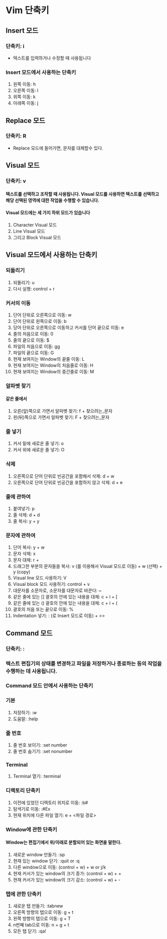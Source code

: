 # **Vim 단축키**

## Insert 모드

### 단축키: i

- 텍스트를 입력하거나 수정할 때 사용됩니다

### Insert 모드에서 사용하는 단축키

1. 왼쪽 이동: h
1. 오른쪽 이동: l
1. 위쪽 이동: k
1. 아래쪽 이동: j

## Replace 모드

### 단축키: R

- Replace 모드에 들어가면, 문자를 대체할수 있다.

## Visual 모드

### 단축키: v

#### 텍스트를 선택하고 조작할 때 사용됩니다. Visual 모드를 사용하면 텍스트를 선택하고 해당 선택된 영역에 대한 작업을 수행할 수 있습니다.

#### Visual 모드에는 세 가지 하위 모드가 있습니다

1. Character Visual 모드
1. Line Visual 모드
1. 그리고 Block Visual 모드

## Visual 모드에서 사용하는 단축키

### 되돌리기

1. 되돌리기: u
1. 다시 실행: control + r

### 커서의 이동

1. 단어 단위로 오른쪽으로 이동: w
1. 단어 단위로 왼쪽으로 이동: b
1. 당어 단위로 오른쪽으로 이동하고 커서를 단어 끝으로 이동: e
1. 줄의 처음으로 이동: 0
1. 줄의 끝으로 이동: $
1. 파일의 처음으로 이동: gg
1. 파일의 끝으로 이동: G
1. 현재 보여지는 Window의 끝줄 이동: L
1. 현재 보여지는 Window의 처음줄로 이동: H
1. 현재 보여지는 Window의 중간줄로 이동: M

### 알파벳 찾기
#### 같은 줄에서
1. 오른(앞)쪽으로 가면서 알파벳 찾기: f + 찾으려는_문자
1. 왼(뒤)쪽으로 가면서 알파벳 찾기: F + 찾으려는_문자

### 줄 넣기

1. 커서 밑에 새로운 줄 넣기: o
1. 커서 위에 새로운 줄 넣기: O

### 삭제

1. 오른쪽으로 단어 단위로 빈공간을 포함해서 삭제: d + w
1. 오른쪽으로 단어 단위로 빈공간을 포함하지 않고 삭제: d + e

### 줄에 관하여

1. 붙여넣기: p
1. 줄 삭제: d + d
1. 줄 복사: y + y

### 문자에 관하여

1. 단어 복사: y + w
1. 문자 삭제: x
1. 문자 대체: r + <alphabet>
1. 드래그한 부분의 문자들을 복사: v (를 이용해서 Visual 모드로 이동) + w
   (선택) + y (copy)
1. Visual line 모드 사용하기: V
1. Visual block 모드 사용하기: control + v
1. 대문자를 소문자로, 소문자를 대문자로 바꾼다: ~
1. 같은 줄에 있는 [] 괄호의 안에 있는 내용을 대체: c + i + [
1. 같은 줄에 있는 () 괄호의 안에 있는 내용을 대체: c + i + (
1. 괄호의 처음 또는 끝으로 이동: %
1. Indentation 넣기: : (로 Insert 모드로 이동) + >>

## Command 모드

### 단축키: :

### 텍스트 편집기의 상태를 변경하고 파일을 저장하거나 종료하는 등의 작업을 수행하는 데 사용됩니다.

### Command 모드 안에서 사용하는 단축키

### 기본

1. 저장하기: :w
1. 도움말: :help

### 줄 번호

1. 줄 번호 보이기: :set number
1. 줄 번호 숨기기: :set nonumber

### Terminal

1. Terminal 열기: :terminal

### 디렉토리 단축키

1. 이전에 있었던 디렉토리 위치로 이동: :b#
1. 탐색기로 이동: :#Ex
1. 현재 위치에 다른 파일 열기: e + <파일 경로>

### Window에 관한 단축키

#### Window는 편집기에서 위/아래로 분할되어 있는 화면을 말한다.

1. 새로운 window 만들기: :sp
1. 현재 있는 window 닫기: :quit or :q
1. 다른 window으로 이동: (control + w) + w or j/k
1. 현재 커서가 있는 window의 크기 증가: (control + w) + +
1. 현재 커서가 있는 window의 크기 감소: (control + w) + -

### 탭에 관한 단축키

1. 새로운 탭 만들기: :tabnew
1. 오른쪽 방향의 탭으로 이동: g + t
1. 왼쪽 방향의 탭으로 이동: g + T
1. n번째 tab으로 이동: n + g + t
1. 모든 탭 닫기: :qa!
